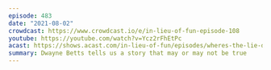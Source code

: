 ```yaml
---
episode: 483
date: "2021-08-02"
crowdcast: https://www.crowdcast.io/e/in-lieu-of-fun-episode-108
youtube: https://youtube.com/watch?v=Ycz2rFhEtPc
acast: https://shows.acast.com/in-lieu-of-fun/episodes/wheres-the-lie-dwayne-betts-edition
summary: Dwayne Betts tells us a story that may or may not be true
---
```

